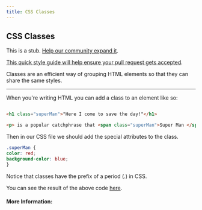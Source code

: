 ```yaml
---
title: CSS Classes
---
```

## CSS Classes

This is a stub. <a href='https://github.com/freecodecamp/guides/tree/master/src/pages/html/css-classes/index.md' target='_blank' rel='nofollow'>Help our community expand it</a>.

<a href='https://github.com/freecodecamp/guides/blob/master/README.md' target='_blank' rel='nofollow'>This quick style guide will help ensure your pull request gets accepted</a>.

<!-- The article goes here, in GitHub-flavored Markdown. Feel free to add YouTube videos, images, and CodePen/JSBin embeds  -->


Classes are an efficient way of grouping HTML elements so that they can share the same styles.

---

When you're writing HTML you can add a class to an element like so: 

```html

<h1 class="superMan">"Here I come to save the day!"</h1>

<p> is a popular catchphrase that <span class="superMan">Super Man </span>often said.</p>

```

Then  in our CSS file we should add the special attributes to the class.  
```css
.superMan {
color: red;
background-color: blue;
}

```
 

Notice that classes have the prefix of a period (.) in CSS.

You can see the result of the above code [here](https://codepen.io/Tlandis/pen/RLvomV).
#### More Information:
<!-- Please add any articles you think might be helpful to read before writing the article -->


